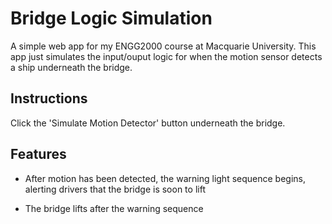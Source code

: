 # Bridge Logic Simulation
A simple web app for my ENGG2000 course at Macquarie University.
This app just simulates the input/ouput logic for when the motion sensor detects a ship underneath the bridge.

## Instructions
Click the 'Simulate Motion Detector' button underneath the bridge.

## Features
- After motion has been detected, the warning light sequence begins, alerting drivers that the bridge is soon to lift

- The bridge lifts after the warning sequence